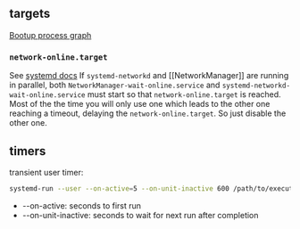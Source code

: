 ## targets

[Bootup process graph](https://www.freedesktop.org/software/systemd/man/latest/bootup.html)

### `network-online.target`
See [systemd docs](https://systemd.io/NETWORK_ONLINE/)
If `systemd-networkd` and [[NetworkManager]] are running in parallel, 
both `NetworkManager-wait-online.service` and `systemd-networkd-wait-online.service` must start so
that `network-online.target` is reached. 
Most of the the time you will only use one which leads to the other one reaching a timeout, delaying the `network-online.target`. So just disable the other one.

## timers

transient user timer:
```bash
systemd-run --user --on-active=5 --on-unit-inactive 600 /path/to/executable
```
* --on-active: seconds to first run
* --on-unit-inactive: seconds to wait for next run after completion
